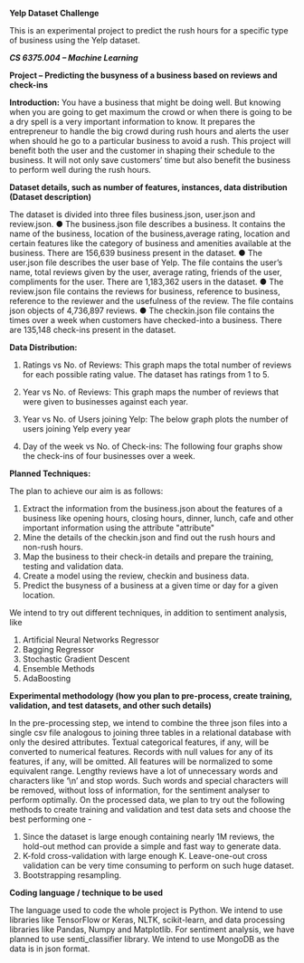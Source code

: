 **Yelp Dataset Challenge**

This is an experimental project to predict the rush hours for a specific type of business using the Yelp dataset.

***CS 6375.004 – Machine Learning***
 
**Project – Predicting the busyness of a business based on reviews and check-ins**
 
**Introduction:**
You have a business that might be doing well. But knowing when you are going to get maximum the crowd or when there is going to be a dry spell is a very important information to know. It prepares the entrepreneur to handle the big crowd during rush hours and alerts the user when should he go to a particular business to avoid a rush. This project will benefit both the user and the customer in shaping their schedule to the business. It will not only save customers’ time but also benefit the business to perform well during the rush hours.

**Dataset details, such as number of features, instances, data distribution (Dataset description)**

The dataset is divided into three files business.json, user.json and review.json.
●	The business.json file describes a business. It contains the name of the business, location of the business,average rating, location and certain features like the category of business and amenities available at the business. There are 156,639 business present in the dataset.
●	The user.json file describes the user base of Yelp. The file contains the user’s name, total reviews given by the user, average rating, friends of the user, compliments for the user. There are 1,183,362 users in the dataset.
●	The review.json file contains the reviews for business, reference to business, reference to the reviewer and the usefulness of the review. The file contains json objects of 4,736,897 reviews.
●	The checkin.json file contains the times over a week when customers have checked-into a business. There are 135,148 check-ins present in the dataset.

**Data Distribution:**

1. Ratings vs No. of Reviews:
This graph maps the total number of reviews for each possible rating value. The dataset has ratings from 1 to 5.

2. Year vs No. of Reviews:
This graph maps the number of reviews that were given to businesses against each year.

3. Year vs No. of Users joining Yelp:
The below graph plots the number of users joining Yelp every year

4. Day of the week vs No. of Check-ins:
The following four graphs show the check-ins of four businesses over a week.

**Planned Techniques:**

The plan to achieve our aim is as follows:
1. Extract the information from the business.json about the features of a business like opening hours, closing hours, dinner, lunch, cafe and other important information using the attribute "attribute"
2.	Mine the details of the checkin.json and find out the rush hours and non-rush hours.
3.	Map the business to their check-in details and prepare the training, testing and validation data.
4.	Create a model using the review, checkin and business data.
5.	Predict the busyness of a business at a given time or day for a given location.

We intend to try out different techniques, in addition to sentiment analysis, like

1.	Artificial Neural Networks Regressor
2.	Bagging Regressor
3.	Stochastic Gradient Descent
4.	Ensemble Methods
5.	AdaBoosting

**Experimental methodology (how you plan to pre-process, create training, validation, and test datasets, and other such details)**

In the pre-processing step, we intend to combine the three json files into a single csv file analogous to joining three tables in a relational database with only the desired attributes. Textual categorical features, if any, will be converted to numerical features. Records with null values for any of its features, if any, will be omitted. All features will be normalized to some equivalent range.
 Lengthy reviews have a lot of unnecessary words and characters like ‘\n’ and stop words. Such words and special characters will be removed, without loss of information, for the sentiment analyser to perform optimally.
On the processed data, we plan to try out the following methods to create training and validation and test data sets and choose the best performing one -

1.	Since the dataset is large enough containing nearly 1M reviews, the hold-out method can provide a simple and fast way to generate data.
2.	K-fold cross-validation with large enough K. Leave-one-out cross validation can be very time consuming to perform on such huge dataset.
3.	Bootstrapping resampling.


**Coding language / technique to be used**

The language used to code the whole project is Python. We intend to use libraries like TensorFlow or Keras, NLTK, scikit-learn, and data processing libraries like Pandas, Numpy and Matplotlib. For sentiment analysis, we have planned to use senti_classifier library. We intend to use MongoDB as the data is in json format.
